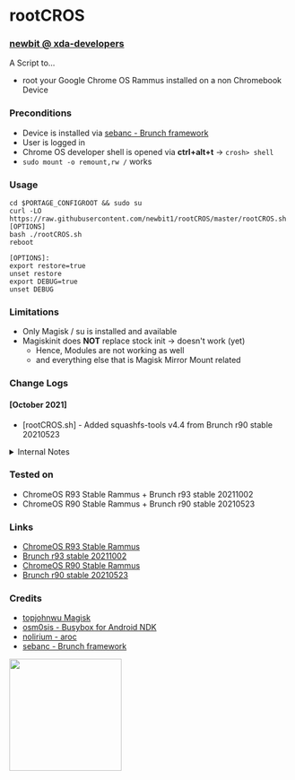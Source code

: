 # rootCROS
### [newbit @ xda-developers](https://forum.xda-developers.com/m/newbit.1350876)
A Script to...
* root your Google Chrome OS Rammus installed on a non Chromebook Device

### Preconditions
* Device is installed via [sebanc - Brunch framework](https://github.com/sebanc/brunch)
* User is logged in
* Chrome OS developer shell is opened via **ctrl+alt+t** -> `crosh> shell`
* `sudo mount -o remount,rw /` works

### Usage
```
cd $PORTAGE_CONFIGROOT && sudo su
curl -LO https://raw.githubusercontent.com/newbit1/rootCROS/master/rootCROS.sh
[OPTIONS]
bash ./rootCROS.sh
reboot

[OPTIONS]:
export restore=true
unset restore
export DEBUG=true
unset DEBUG
```
### Limitations
* Only Magisk / su is installed and available
* Magiskinit does **NOT** replace stock init -> doesn't work (yet)
  * Hence, Modules are not working as well
  * and everything else that is Magisk Mirror Mount related

### Change Logs
#### [October 2021]
* [rootCROS.sh] - Added squashfs-tools v4.4 from Brunch r90 stable 20210523

<details>
<summary>Internal Notes</summary>
cd $HOME && sudo cp /media/fuse/crostini_6dbef25a0b67e29ada32b2b515c7e2335015d18e_termina_penguin/rootCROS/rootCROS.sh $HOME && bash ./rootCROS.sh && cd - \
cd $HOME && sudo curl -LO https://raw.githubusercontent.com/newbit1/rootCROS/master/rootCROS.sh && sudo chmod +x ./rootCROS.sh && bash ./rootCROS.sh && cd - \
cd $HOME/rootCROS && git add . && git commit -m "updates" && git push \
curl -v -H "Cache-Control: no-cache" https://raw.githubusercontent.com/newbit1/rootCROS/master/rootCROS.sh

</details>

### Tested on
* ChromeOS R93 Stable Rammus + Brunch r93 stable 20211002
* ChromeOS R90 Stable Rammus + Brunch r90 stable 20210523

### Links
* [ChromeOS R93 Stable Rammus](https://dl.google.com/dl/edgedl/chromeos/recovery/chromeos_14092.77.0_rammus_recovery_stable-channel_mp-v2.bin.zip)
* [Brunch r93 stable 20211002](https://github.com/sebanc/brunch/releases/tag/r93-stable-20211002)
* [ChromeOS R90 Stable Rammus](https://dl.google.com/dl/edgedl/chromeos/recovery/chromeos_13816.64.0_rammus_recovery_stable-channel_mp-v2.bin.zip)
* [Brunch r90 stable 20210523](https://github.com/sebanc/brunch/releases/tag/r90-stable-20210523)

### Credits
* [topjohnwu Magisk](https://github.com/topjohnwu/Magisk/releases)
* [osm0sis - Busybox for Android NDK](https://github.com/Magisk-Modules-Repo/busybox-ndk)
* [nolirium - aroc](https://github.com/nolirium/aroc)
* [sebanc - Brunch framework](https://github.com/sebanc/brunch)

<img src="https://user-images.githubusercontent.com/37043777/120075201-99a59c80-c0a0-11eb-876e-4c4ebea03844.png" width="200" height="200" />
